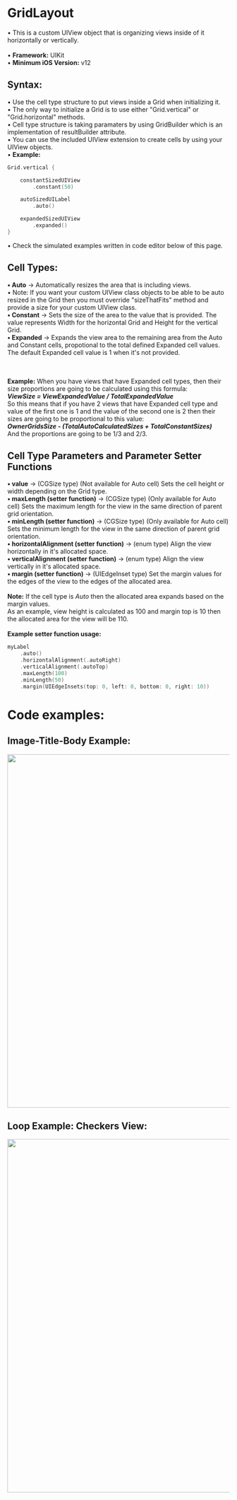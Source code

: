 # GridLayout

&bull; This is a custom UIView object that is organizing views inside of it horizontally or vertically.<br/>
<br/>
&bull; <strong>Framework:</strong> UIKit <br/>
&bull; <strong>Minimum iOS Version:</strong> v12

## Syntax:
&bull; Use the cell type structure to put views inside a Grid when initializing it.<br/>
&bull; The only way to initialize a Grid is to use either "Grid.vertical" or "Grid.horizontal" methods.<br/>
&bull; Cell type structure is taking paramaters by using GridBuilder which is an implementation of resultBuilder attribute.<br/>
&bull; You can use the included UIView extension to create cells by using your UIView objects. <br/>
&bull; **Example:** <br/>
```swift
Grid.vertical {

    constantSizedUIView
        .constant(50)

    autoSizedUILabel
        .auto()

    expandedSizedUIView
        .expanded()
}
```
&bull; Check the simulated examples written in code editor below of this page.

## Cell Types:
<strong>&bull; Auto</strong> -> Automatically resizes the area that is including views.
<br/>&bull; Note: If you want your custom UIView class objects to be able to be auto resized in the Grid then you must override "sizeThatFits" method and provide a size for your custom UIView class.
<br/><strong>&bull; Constant</strong> -> Sets the size of the area to the value that is provided. The value represents Width for the horizontal Grid and Height for the vertical Grid.
<br/><strong>&bull; Expanded</strong> -> Expands the view area to the remaining area from the Auto and Constant cells, propotional to the total defined Expanded cell values. The default Expanded cell value is 1 when it's not provided.

<br/><br/>**Example:** When you have views that have Expanded cell types, then their size proportions are going to be calculated using this formula:
<br/>**_ViewSize = ViewExpandedValue / TotalExpandedValue_**
<br/>So this means that if you have 2 views that have Expanded cell type and value of the first one is 1 and the value of the second one is 2 then their sizes are going to be proportional to this value:
<br/>**_OwnerGridsSize - (TotalAutoCalculatedSizes + TotalConstantSizes)_**
<br/>And the proportions are going to be 1/3 and 2/3.

## Cell Type Parameters and Parameter Setter Functions
<strong>&bull; value</strong> -> (CGSize type) (Not available for Auto cell) Sets the cell height or width depending on the Grid type. <br/>
<strong>&bull; maxLength (setter function)</strong> -> (CGSize type) (Only available for Auto cell) Sets the maximum length for the view in the same direction of parent grid orientation. <br/>
<strong>&bull; minLength (setter function)</strong> -> (CGSize type) (Only available for Auto cell) Sets the minimum length for the view in the same direction of parent grid orientation. <br/>
<strong>&bull; horizontalAlignment (setter function)</strong> -> (enum type) Align the view horizontally in it's allocated space. <br/>
<strong>&bull; verticalAlignment (setter function)</strong> -> (enum type) Align the view vertically in it's allocated space. <br/>
<strong>&bull; margin (setter function)</strong> -> (UIEdgeInset type) Set the margin values for the edges of the view to the edges of the allocated area. <br/>
<br/>**Note:** If the cell type is _Auto_ then the allocated area expands based on the margin values.
<br/>As an example, view height is calculated as 100 and margin top is 10 then the allocated area for the view will be 110.
<br/>
<br/>**Example setter function usage:**
<br/>
```swift
myLabel
    .auto()
    .horizontalAlignment(.autoRight)
    .verticalAlignment(.autoTop)
    .maxLength(100)
    .minLength(50)
    .margin(UIEdgeInsets(top: 0, left: 0, bottom: 0, right: 10))
```
# Code examples:

## Image-Title-Body Example:
<img src="https://github.com/mtktsl/GridLayout/assets/89997840/5b761403-ad13-4fc0-b05d-42ea8461d9b3"
data-canonical-src="https://github.com/mtktsl/GridLayout/assets/89997840/5b761403-ad13-4fc0-b05d-42ea8461d9b3"
width="800" />


## Loop Example: Checkers View:
<img src="https://github.com/mtktsl/GridLayout/assets/89997840/fd30bf9d-77fd-4731-8f03-eb59b1a6dda5"
data-canonical-src="https://github.com/mtktsl/GridLayout/assets/89997840/fd30bf9d-77fd-4731-8f03-eb59b1a6dda5"
width="800" />

